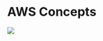 # AWS Concepts

![](https://user-images.githubusercontent.com/4629890/83970259-c286bd80-a8a2-11ea-8eea-74e588a47aad.png)
